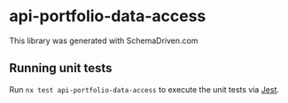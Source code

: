 
# api-portfolio-data-access

This library was generated with SchemaDriven.com

## Running unit tests

Run `nx test api-portfolio-data-access` to execute the unit tests via [Jest](https://jestjs.io).

